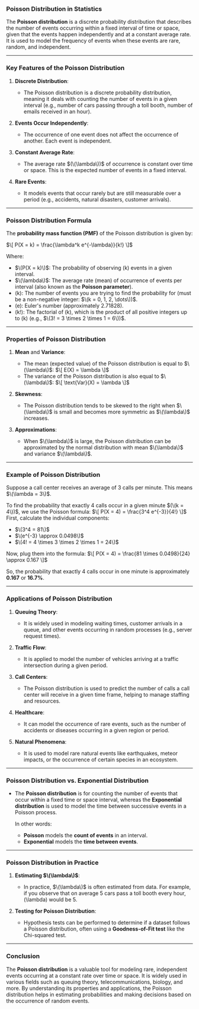 ### **Poisson Distribution in Statistics**

The **Poisson distribution** is a discrete probability distribution that describes the number of events occurring within a fixed interval of time or space, given that the events happen independently and at a constant average rate. It is used to model the frequency of events when these events are rare, random, and independent.

---

### **Key Features of the Poisson Distribution**

1. **Discrete Distribution**:
   - The Poisson distribution is a discrete probability distribution, meaning it deals with counting the number of events in a given interval (e.g., number of cars passing through a toll booth, number of emails received in an hour).
   
2. **Events Occur Independently**:
   - The occurrence of one event does not affect the occurrence of another. Each event is independent.
   
3. **Constant Average Rate**:
   - The average rate $(\(\lambda\))$ of occurrence is constant over time or space. This is the expected number of events in a fixed interval.
   
4. **Rare Events**:
   - It models events that occur rarely but are still measurable over a period (e.g., accidents, natural disasters, customer arrivals).

---

### **Poisson Distribution Formula**

The **probability mass function (PMF)** of the Poisson distribution is given by:

$\[
P(X = k) = \frac{\lambda^k e^{-\lambda}}{k!}
\]$

Where:
- $\(P(X = k)\)$: The probability of observing \(k\) events in a given interval.
- $\(\lambda\)$: The average rate (mean) of occurrence of events per interval (also known as the **Poisson parameter**).
- \(k\): The number of events you are trying to find the probability for (must be a non-negative integer: $\(k = 0, 1, 2, \dots\))$.
- \(e\): Euler's number (approximately 2.71828).
- \(k!\): The factorial of \(k\), which is the product of all positive integers up to \(k\) (e.g., $\(3! = 3 \times 2 \times 1 = 6\))$.

---

### **Properties of Poisson Distribution**

1. **Mean** and **Variance**:
   - The mean (expected value) of the Poisson distribution is equal to $\(\lambda\)$:
     $\[
     E(X) = \lambda
     \]$
   - The variance of the Poisson distribution is also equal to $\(\lambda\)$:
     $\[
     \text{Var}(X) = \lambda
     \]$

2. **Skewness**:
   - The Poisson distribution tends to be skewed to the right when $\(\lambda\)$ is small and becomes more symmetric as $\(\lambda\)$ increases.

3. **Approximations**:
   - When $\(\lambda\)$ is large, the Poisson distribution can be approximated by the normal distribution with mean $\(\lambda\)$ and variance $\(\lambda\)$.

---

### **Example of Poisson Distribution**

Suppose a call center receives an average of 3 calls per minute. This means $\(\lambda = 3\)$.

To find the probability that exactly 4 calls occur in a given minute $(\(k = 4\))$, we use the Poisson formula:
$\[
P(X = 4) = \frac{3^4 e^{-3}}{4!}
\]$
First, calculate the individual components:
- $\(3^4 = 81\)$
- $\(e^{-3} \approx 0.0498\)$
- $\(4! = 4 \times 3 \times 2 \times 1 = 24\)$

Now, plug them into the formula:
$\[
P(X = 4) = \frac{81 \times 0.0498}{24} \approx 0.167
\]$

So, the probability that exactly 4 calls occur in one minute is approximately **0.167** or **16.7%**.

---

### **Applications of Poisson Distribution**

1. **Queuing Theory**:
   - It is widely used in modeling waiting times, customer arrivals in a queue, and other events occurring in random processes (e.g., server request times).

2. **Traffic Flow**:
   - It is applied to model the number of vehicles arriving at a traffic intersection during a given period.

3. **Call Centers**:
   - The Poisson distribution is used to predict the number of calls a call center will receive in a given time frame, helping to manage staffing and resources.

4. **Healthcare**:
   - It can model the occurrence of rare events, such as the number of accidents or diseases occurring in a given region or period.

5. **Natural Phenomena**:
   - It is used to model rare natural events like earthquakes, meteor impacts, or the occurrence of certain species in an ecosystem.

---

### **Poisson Distribution vs. Exponential Distribution**

- The **Poisson distribution** is for counting the number of events that occur within a fixed time or space interval, whereas the **Exponential distribution** is used to model the time between successive events in a Poisson process.
  
  In other words:
  - **Poisson** models the **count of events** in an interval.
  - **Exponential** models the **time between events**.

---

### **Poisson Distribution in Practice**

1. **Estimating $\(\lambda\)$**:
   - In practice, $\(\lambda\)$ is often estimated from data. For example, if you observe that on average 5 cars pass a toll booth every hour, \(\lambda\) would be 5.

2. **Testing for Poisson Distribution**:
   - Hypothesis tests can be performed to determine if a dataset follows a Poisson distribution, often using a **Goodness-of-Fit test** like the Chi-squared test.

---

### **Conclusion**

The **Poisson distribution** is a valuable tool for modeling rare, independent events occurring at a constant rate over time or space. It is widely used in various fields such as queuing theory, telecommunications, biology, and more. By understanding its properties and applications, the Poisson distribution helps in estimating probabilities and making decisions based on the occurrence of random events.
